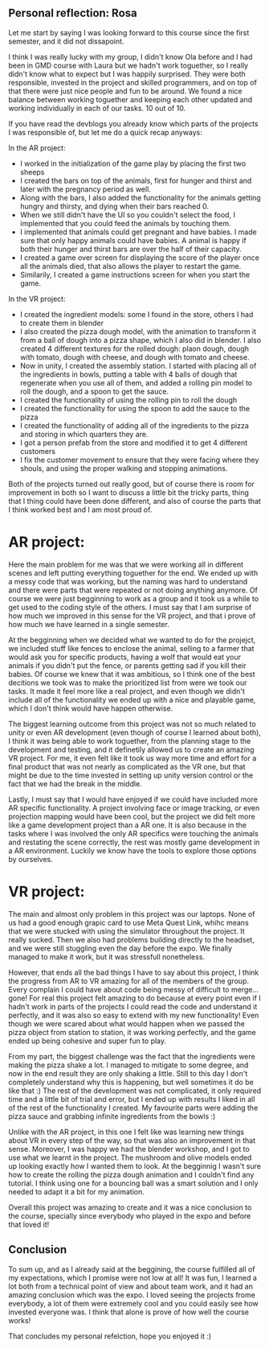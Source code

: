 ## Personal reflection: Rosa

Let me start by saying I was looking forward to this course since the first semester, and it did not dissapoint.

I think I was really lucky with my group, I didn't know Ola before and I had been in GMD course with Laura but we hadn't work toguether, so I really didn't know what to expect but I was happily surprised. They were both responsible, invested in the project and skilled programmers, and on top of that there were just nice people and fun to be around. We found a nice balance between working toguether and keeping each other updated and working individually in each of our tasks.  10 out of 10.

If you have read the devblogs you already know which parts of the projects I was responsible of, but let me do a quick recap anyways:

In the AR project:
- I worked in the initialization of the game play by placing the first two sheeps
- I created the bars on top of the animals, first for hunger and thirst and later with the pregnancy period as well.
- Along with the bars, I also added the functionality for the animals getting hungry and thirsty, and dying when their bars reached 0.
- When we still didn't have the UI so you couldn't select the food, I implemented that you could feed the animals by touching them.
- I implemented that animals could get pregnant and have babies. I made sure that only happy animals could have babies. A animal is happy if both their hunger and thirst bars are over the half of their capacity.
- I created a game over screen for displaying the score of the player once all the animals died, that also allows the player to restart the game.
- Similarily, I created a game instructions screen for when you start the game.

In the VR project:
- I created the ingredient models: some I found in the store, others I had to create them in blender
- I also created the pizza dough model, with the animation to transform it from a ball of dough into a pizza shape, which I also did in blender. I also created 4 different textures for the rolled dough: plaon dough, dough with tomato, dough with cheese, and dough with tomato and cheese.
- Now in unity, I created the assembly station. I started with placing all of the ingredients in bowls, putting a table with 4 balls of dough that regenerate when you use all of them, and added a rolling pin model to roll the dough, and a spoon to get the sauce.
- I created the functionality of using the rolling pin to roll the dough
- I created the functionality for using the spoon to add the sauce to the pizza
- I created the functionality of adding all of the ingredients to the pizza and storing in which quarters they are.
- I got a person prefab from the store and modified it to get 4 different customers
- I fix the customer movement to ensure that they were facing where they shouls, and using the proper walking and stopping animations.

Both of the projects turned out really good, but of course there is room for improvement in both so I want to discuss a little bit the tricky parts, thing that I thing could have been done different, and also of course the parts that I think worked best and I am most proud of.

# AR project: 

Here the main problem for me was that we were working all in different scenes and left putting everything toguether for the end. We ended up with a messy code that was working, but the naming was hard to understand and there were parts that were repeated or not doing anything anymore. Of course we were just begginning to work as a group and it took us a while to get used to the coding style of the others. I must say that I am surprise of how much we improved in this sense for the VR project, and that i prove of how much we have learned in a single semester. 

At the begginning when we decided what we wanted to do for the projejct, we included stuff like fences to enclose the animal, selling to a farmer that would ask you for specific products, having a wolf that would eat your animals if you didn't put the fence, or parents getting sad if you kill their babies. Of course we knew that it was ambitious, so I think one of the best decitions we took was to make the prioritized list from were we took our tasks. It made it feel more like a real project, and even though we didn't include all of the functionality we ended up with a nice and playable game, which I don't think would have happen otherwise.

The biggest learning outcome from this project was not so much related to unity or even AR development (even though of course I learned about both), I think it was being able to work toguether, from the planning stage to the development and testing, and it definetily allowed us to create an amazing VR project.
For me, it even felt like it took us way more time and effort for a final product that was not nearly as complicated as the VR one, but that might be due to the time invested in setting up unity version control or the fact that we had the break in the middle.

Lastly, I must say that I would have enjoyed if we could have included more AR specific functionality. A project involving face or image tracking, or even projection mapping would have been cool, but the project we did felt more like a game development project than a AR one. It is also because in the tasks where I was involved the only AR specifics were touching the animals and restating the scene correctly, the rest was mostly game development in a AR environment. Luckily we know have the tools to explore those options by ourselves.

# VR project:

The main and almost only problem in this project was our laptops. None of us had a good enough grapic card to use Meta Quest Link, whihc means that we were stucked with using the simulator throughout the project. It really sucked. Then we also had problems building directly to the headset, and we were still stuggling even the day before the expo. We finally managed to make it work, but it was stressfull nonetheless.

However, that ends all the bad things I have to say about this project, I think the progress from AR to VR amazing for all of the members of the group. Every complain I could have about code being messy of difficult to merge... gone! For real this project felt amazing to do because at every point even if I hadn't work in parts of the projects I could read the code and understand it perfectly, and it was also so easy to extend with my new functionality! Even though we were scared about what would happen when we passed the pizza object from station to station, it was working perfectly, and the game ended up being cohesive and super fun to play.

From my part, the biggest challenge was the fact that the ingredients were making the pizza shake a lot. I managed to mitigate to some degree, and now in the end result they are only shaking a little. Still to this day I don't completely understand why this is happening, but well sometimes it do be like that :) The rest of the development was not complicated, it only required time and a little bit of trial and error, but I ended up with results I liked in all of the rest of the functionality I created. My favourite parts were adding the pizza sauce and grabbing infinite ingredients from the bowls :)

Unlike with the AR project, in this one I felt like was learning new things about VR in every step of the way, so that was also an improvement in that sense. Moreover, I was happy we had the blender workshop, and I got to use what we learnt in the project. The mushroom and olive models ended up looking exactly how I wanted them to look. At the begginnig I wasn't sure how to create the rolling the pizza dough animation and I couldn't find any tutorial. I think using one for a bouncing ball was a smart solution and I only needed to adapt it a bit for my animation. 

Overall this project was amazing to create and it was a nice conclusion to the course, specially since everybody who played in the expo and before that loved it!

## Conclusion

To sum up, and as I already said at the beggining, the course fulfilled all of my expectations, which I promise were not low at all! It was fun, I learned a lot both from a technical point of view and about team work, and it had an amazing conclusion which was the expo. I loved seeing the projects frome everybody, a lot of them were extremely cool and you could easily see how invested everyone was. I think that alone is prove of how well the course works! 

That concludes my personal refelction, hope you enjoyed it :)






